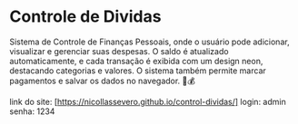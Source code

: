 # Controle de Dividas
Sistema de Controle de Finanças Pessoais, onde o usuário pode adicionar, visualizar e gerenciar suas despesas. O saldo é atualizado automaticamente, e cada transação é exibida com um design neon, destacando categorias e valores. O sistema também permite marcar pagamentos e salvar os dados no navegador. 🚀💰

link do site: [https://nicollassevero.github.io/control-dividas/]
login: admin  
senha: 1234
